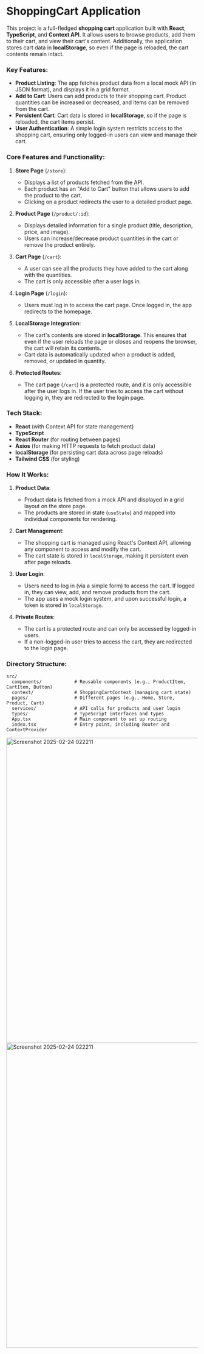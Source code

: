 # ShoppingCart Application

This project is a full-fledged **shopping cart** application built with **React**, **TypeScript**, and **Context API**. It allows users to browse products, add them to their cart, and view their cart's content. Additionally, the application stores cart data in **localStorage**, so even if the page is reloaded, the cart contents remain intact. 

### Key Features:
- **Product Listing**: The app fetches product data from a local mock API (in JSON format), and displays it in a grid format.
- **Add to Cart**: Users can add products to their shopping cart. Product quantities can be increased or decreased, and items can be removed from the cart.
- **Persistent Cart**: Cart data is stored in **localStorage**, so if the page is reloaded, the cart items persist.
- **User Authentication**: A simple login system restricts access to the shopping cart, ensuring only logged-in users can view and manage their cart.

### Core Features and Functionality:
1. **Store Page** (`/store`):
   - Displays a list of products fetched from the API.
   - Each product has an "Add to Cart" button that allows users to add the product to the cart.
   - Clicking on a product redirects the user to a detailed product page.

2. **Product Page** (`/product/:id`):
   - Displays detailed information for a single product (title, description, price, and image).
   - Users can increase/decrease product quantities in the cart or remove the product entirely.

3. **Cart Page** (`/cart`):
   - A user can see all the products they have added to the cart along with the quantities.
   - The cart is only accessible after a user logs in.

4. **Login Page** (`/login`):
   - Users must log in to access the cart page. Once logged in, the app redirects to the homepage.

5. **LocalStorage Integration**:
   - The cart's contents are stored in **localStorage**. This ensures that even if the user reloads the page or closes and reopens the browser, the cart will retain its contents.
   - Cart data is automatically updated when a product is added, removed, or updated in quantity.

6. **Protected Routes**:
   - The cart page (`/cart`) is a protected route, and it is only accessible after the user logs in. If the user tries to access the cart without logging in, they are redirected to the login page.

### Tech Stack:
- **React** (with Context API for state management)
- **TypeScript**
- **React Router** (for routing between pages)
- **Axios** (for making HTTP requests to fetch product data)
- **localStorage** (for persisting cart data across page reloads)
- **Tailwind CSS** (for styling)

### How It Works:
1. **Product Data**:
   - Product data is fetched from a mock API and displayed in a grid layout on the store page.
   - The products are stored in state (`useState`) and mapped into individual components for rendering.

2. **Cart Management**:
   - The shopping cart is managed using React's Context API, allowing any component to access and modify the cart.
   - The cart state is stored in `localStorage`, making it persistent even after page reloads.

3. **User Login**:
   - Users need to log in (via a simple form) to access the cart. If logged in, they can view, add, and remove products from the cart.
   - The app uses a mock login system, and upon successful login, a token is stored in `localStorage`.

4. **Private Routes**:
   - The cart is a protected route and can only be accessed by logged-in users.
   - If a non-logged-in user tries to access the cart, they are redirected to the login page.

### Directory Structure:
```
src/
  components/            # Reusable components (e.g., ProductItem, CartItem, Button)
  context/               # ShoppingCartContext (managing cart state)
  pages/                 # Different pages (e.g., Home, Store, Product, Cart)
  services/              # API calls for products and user login
  types/                 # TypeScript interfaces and types
  App.tsx                # Main component to set up routing
  index.tsx              # Entry point, including Router and ContextProvider
```

<img width="801" alt="Screenshot 2025-02-24 022211" src="https://github.com/user-attachments/assets/7ba9c153-6159-47fd-b73c-54dc7964985a" />

<img width="801" alt="Screenshot 2025-02-24 022211" src="https://github.com/user-attachments/assets/858b5b1d-0c3d-4131-ab32-4c57690aeabf" />
